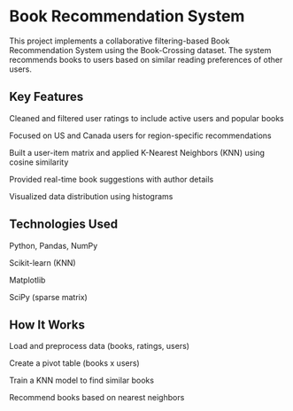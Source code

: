 
# Book Recommendation System
This project implements a collaborative filtering-based Book Recommendation System using the Book-Crossing dataset. The system recommends books to users based on similar reading preferences of other users.

## Key Features
Cleaned and filtered user ratings to include active users and popular books

Focused on US and Canada users for region-specific recommendations

Built a user-item matrix and applied K-Nearest Neighbors (KNN) using cosine similarity

Provided real-time book suggestions with author details

Visualized data distribution using histograms

## Technologies Used
Python, Pandas, NumPy

Scikit-learn (KNN)

Matplotlib

SciPy (sparse matrix)

## How It Works
Load and preprocess data (books, ratings, users)

Create a pivot table (books x users)

Train a KNN model to find similar books

Recommend books based on nearest neighbors



